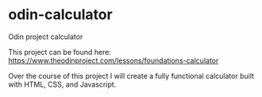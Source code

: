# odin-calculator
Odin project calculator

This project can be found here: https://www.theodinproject.com/lessons/foundations-calculator

Over the course of this project I will create a fully functional calculator built with HTML, CSS, and Javascript.